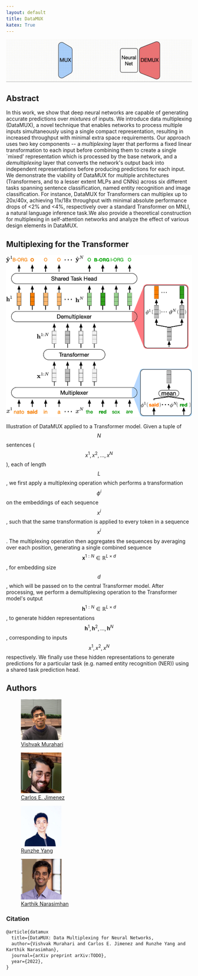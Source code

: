 ```yaml
---
layout: default
title: DataMUX
katex: True
---
```


![DataMUX GIF](assets/photos/teaser.gif)

## Abstract
In this work, we show that deep neural networks are capable of generating accurate predictions over *mixtures* of inputs. We introduce data multiplexing (DataMUX), a novel technique that enables networks to process multiple inputs simultaneously using a single compact representation, resulting in increased throughput with minimal extra space requirements. Our approach uses two key components -- a *multiplexing* layer that performs a fixed linear transformation to each input before combining them to create a single `mixed' representation which is processed by the base network, and a *demultiplexing* layer that converts the network's output back into independent representations before producing predictions for each input. We demonstrate the viability of DataMUX for multiple architectures (Transformers, and to a lesser extent MLPs and CNNs) across six different tasks spanning sentence classification, named entity recognition and image classification. For instance, DataMUX for Transformers can multiplex up to 20x/40x, achieving 11x/18x throughput with minimal absolute performance drops of <2% and <4%, respectively over a standard Transformer on MNLI, a natural language inference task.We also provide a theoretical construction for multiplexing in self-attention networks and analyze the effect of various design elements in DataMUX.

## Multiplexing for the Transformer
<div style="text-align: center;">
<img src="assets/photos/transformer_schematic.png">
</div>

Illustration of DataMUX applied to a Transformer model. Given a tuple of $$N$$ sentences ($$x^1, x^2, \dots, x^N$$), each of length $$L$$, we first apply a multiplexing operation which performs a transformation $$\phi^i$$ on the embeddings of each sequence $$x^i$$, such that the same transformation is applied to every token in a sequence $$x^i$$. The multiplexing operation then aggregates the sequences by averaging over each position, generating a single combined sequence $$\mathbf{x}^{1:N}\in\mathbb{R}^{L\times d}$$, for embedding size $$d$$, which will be passed on to the central Transformer model. After processing, we perform a demultiplexing operation to the Transformer model's output $$\mathbf{h}^{1:N}\in\mathbb{R}^{L\times d}$$, to generate hidden representations $$\mathbf{h}^1, \mathbf{h}^2, \dots, \mathbf{h}^N$$, corresponding to inputs $$x^1, x^2, x^N$$ respectively. We finally use these hidden representations to generate predictions for a particular task (e.g. named entity recognition (NER)) using a shared task prediction head.

## Authors
<div class="container">
    <figure>
    <a href="https://vishvakmurahari.com"><img src="assets/photos/vishvak_photo.jpg" width="110" height="110" alt="" class="profphoto" id="firstprofphoto"></a>
        <figcaption><a href="https://vishvakmurahari.com">Vishvak Murahari</a></figcaption>
    </figure>
    <figure>
    <a href="http://carlosejimenez.com/"><img src="assets/photos/carlos-photo.jpeg" width="110" height="110" alt="" class="profphoto"></a>
        <figcaption><a href="http://carlosejimenez.com/">Carlos E. Jimenez</a></figcaption>
    </figure>
    <figure>
    <a href="https://runzhe-yang.science"><img src="assets/photos/runzhe-photo.jpg" width="110" height="110" alt="" class="profphoto"></a>
        <figcaption><a href="https://runzhe-yang.science">Runzhe Yang</a></figcaption>
    </figure>
    <figure>
    <a href="https://www.cs.princeton.edu/~karthikn/"><img src="assets/photos/karthik-photo.jpeg" width="110" height="110" alt="" class="profphoto"></a>
        <figcaption><a href="https://www.cs.princeton.edu/~karthikn/">Karthik Narasimhan</a></figcaption>
    </figure>
</div>

### Citation

```
@article{datamux
  title={DataMUX: Data Multiplexing for Neural Networks,
  author={Vishvak Murahari and Carlos E. Jimenez and Runzhe Yang and Karthik Narasimhan},
  journal={arXiv preprint arXiv:TODO},
  year={2022},
}
```

